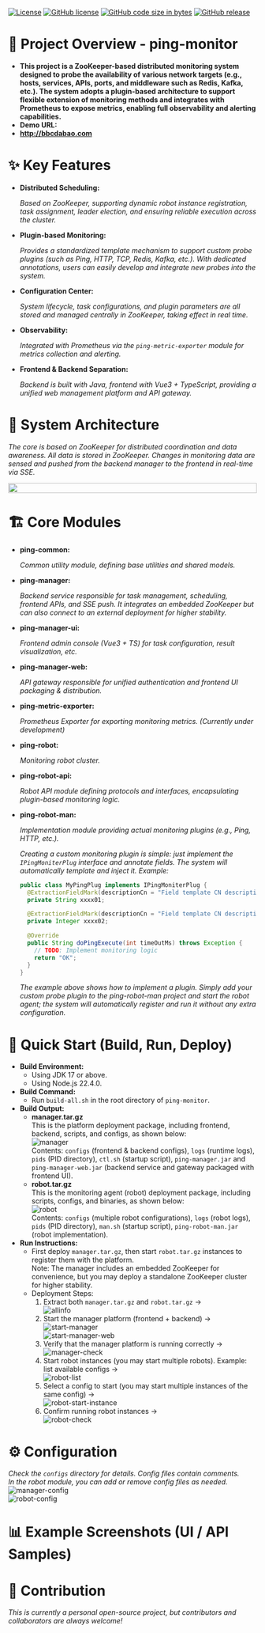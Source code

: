 [![License](https://img.shields.io/badge/License-Apache_2.0-blue.svg)](https://opensource.org/licenses/Apache-2.0)
[![GitHub license](https://img.shields.io/github/license/bbcdabao/ping-monitor.svg)](https://github.com/bbcdabao/ping-monitor/blob/main/LICENSE)
[![GitHub code size in bytes](https://img.shields.io/github/languages/code-size/bbcdabao/ping-monitor.svg)](https://github.com/bbcdabao/ping-monitor)
[![GitHub release](https://img.shields.io/github/release/bbcdabao/ping-monitor.svg)](https://github.com/bbcdabao/ping-monitor/releases)

# 📖 Project Overview - ping-monitor
- **This project is a ZooKeeper-based distributed monitoring system designed to probe the availability of various network targets (e.g., hosts, services, APIs, ports, and middleware such as Redis, Kafka, etc.). The system adopts a plugin-based architecture to support flexible extension of monitoring methods and integrates with Prometheus to expose metrics, enabling full observability and alerting capabilities.**
- **Demo URL:**  
- **http://bbcdabao.com**

# ✨ Key Features
- **Distributed Scheduling:**

  _Based on ZooKeeper, supporting dynamic robot instance registration, task assignment, leader election, and ensuring reliable execution across the cluster._
- **Plugin-based Monitoring:**
  
  _Provides a standardized template mechanism to support custom probe plugins (such as Ping, HTTP, TCP, Redis, Kafka, etc.). With dedicated annotations, users can easily develop and integrate new probes into the system._
- **Configuration Center:**
  
  _System lifecycle, task configurations, and plugin parameters are all stored and managed centrally in ZooKeeper, taking effect in real time._
- **Observability:**
  
  _Integrated with Prometheus via the `ping-metric-exporter` module for metrics collection and alerting._
- **Frontend & Backend Separation:**
  
  _Backend is built with Java, frontend with Vue3 + TypeScript, providing a unified web management platform and API gateway._

# 📌 System Architecture
  _The core is based on ZooKeeper for distributed coordination and data awareness. All data is stored in ZooKeeper. Changes in monitoring data are sensed and pushed from the backend manager to the frontend in real-time via SSE._
  <div style="display: flex; justify-content: space-between;">
    <img src="https://github.com/bbcdabao/ping-monitor/blob/main/docs/images/ping-monitor-frame.png" alt="" width="100%"/>
  </div>

# 🏗️ Core Modules
- **ping-common:**

  _Common utility module, defining base utilities and shared models._
- **ping-manager:**

  _Backend service responsible for task management, scheduling, frontend APIs, and SSE push. It integrates an embedded ZooKeeper but can also connect to an external deployment for higher stability._
- **ping-manager-ui:**

  _Frontend admin console (Vue3 + TS) for task configuration, result visualization, etc._
- **ping-manager-web:**

  _API gateway responsible for unified authentication and frontend UI packaging & distribution._
- **ping-metric-exporter:**

  _Prometheus Exporter for exporting monitoring metrics. (Currently under development)_
- **ping-robot:**

  _Monitoring robot cluster._
- **ping-robot-api:**

  _Robot API module defining protocols and interfaces, encapsulating plugin-based monitoring logic._
- **ping-robot-man:**

  _Implementation module providing actual monitoring plugins (e.g., Ping, HTTP, etc.)._

  _Creating a custom monitoring plugin is simple: just implement the `IPingMoniterPlug` interface and annotate fields. The system will automatically template and inject it. Example:_
  ```java
  public class MyPingPlug implements IPingMoniterPlug {
    @ExtractionFieldMark(descriptionCn = "Field template CN description", descriptionEn = "Field template EN description")
    private String xxxx01;

    @ExtractionFieldMark(descriptionCn = "Field template CN description", descriptionEn = "Field template EN description")
    private Integer xxxx02;

    @Override
    public String doPingExecute(int timeOutMs) throws Exception {
      // TODO: Implement monitoring logic
      return "OK";
    }
  }
  ```
  _The example above shows how to implement a plugin. Simply add your custom probe plugin to the ping-robot-man project and start the robot agent; the system will automatically register and run it without any extra configuration._
# 🚀 Quick Start (Build, Run, Deploy)
- __Build Environment:__  
  - Using JDK 17 or above.  
  - Using Node.js 22.4.0.  
- __Build Command:__  
  - Run `build-all.sh` in the root directory of `ping-monitor`.  
- __Build Output:__  
  - **manager.tar.gz**  
    This is the platform deployment package, including frontend, backend, scripts, and configs, as shown below:  
    ![manager](https://github.com/bbcdabao/ping-monitor/blob/main/docs/images/manager.png)  
    Contents: `configs` (frontend & backend configs), `logs` (runtime logs), `pids` (PID directory), `ctl.sh` (startup script), `ping-manager.jar` and `ping-manager-web.jar` (backend service and gateway packaged with frontend UI).  
  - **robot.tar.gz**  
    This is the monitoring agent (robot) deployment package, including scripts, configs, and binaries, as shown below:  
    ![robot](https://github.com/bbcdabao/ping-monitor/blob/main/docs/images/robot.png)  
    Contents: `configs` (multiple robot configurations), `logs` (robot logs), `pids` (PID directory), `man.sh` (startup script), `ping-robot-man.jar` (robot implementation).  
- __Run Instructions:__  
  - First deploy `manager.tar.gz`, then start `robot.tar.gz` instances to register them with the platform.  
    Note: The manager includes an embedded ZooKeeper for convenience, but you may deploy a standalone ZooKeeper cluster for higher stability.  
  - Deployment Steps:  
    1. Extract both `manager.tar.gz` and `robot.tar.gz` →  
       ![allinfo](https://github.com/bbcdabao/ping-monitor/blob/main/docs/images/allinfo.png)  
    2. Start the manager platform (frontend + backend) →  
       ![start-manager](https://github.com/bbcdabao/ping-monitor/blob/main/docs/images/start-manager.png)  
       ![start-manager-web](https://github.com/bbcdabao/ping-monitor/blob/main/docs/images/start-manager-web.png)  
    3. Verify that the manager platform is running correctly →  
       ![manager-check](https://github.com/bbcdabao/ping-monitor/blob/main/docs/images/manager-check.png)  
    4. Start robot instances (you may start multiple robots). Example: list available configs →  
       ![robot-list](https://github.com/bbcdabao/ping-monitor/blob/main/docs/images/robot-list.png)  
    5. Select a config to start (you may start multiple instances of the same config) →  
       ![robot-start-instance](https://github.com/bbcdabao/ping-monitor/blob/main/docs/images/robot-start-instance.png)  
    6. Confirm running robot instances →  
       ![robot-check](https://github.com/bbcdabao/ping-monitor/blob/main/docs/images/robot-check.png)  

# ⚙️ Configuration
  _Check the `configs` directory for details. Config files contain comments.  
  In the robot module, you can add or remove config files as needed._  
  ![manager-config](https://github.com/bbcdabao/ping-monitor/blob/main/docs/images/manager-config.png)  
  ![robot-config](https://github.com/bbcdabao/ping-monitor/blob/main/docs/images/robot-config.png)  

# 📊 Example Screenshots (UI / API Samples)

# 🤝 Contribution
  _This is currently a personal open-source project, but contributors and collaborators are always welcome!_  
